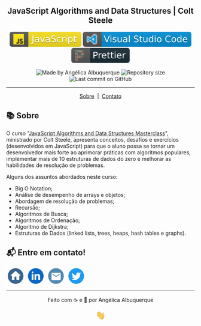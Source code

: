 <h2 align="center">
  JavaScript Algorithms and Data Structures | Colt Steele
</h2>

<p align="center">
<!-- <img alt="badge html" src="https://raw.githubusercontent.com/angelicaalbuquerque/badges-and-icons/f96545c39b9ff34534ee166d78e4bcef00de3928/badges/html.svg"> -->
<img alt="badge javascript" src="https://raw.githubusercontent.com/angelicaalbuquerque/badges-and-icons/d369e43d97e48a84cda8328adbd77b1ba280ebbf/badges/javascript.svg">
<img alt="badge vscode" src="https://raw.githubusercontent.com/angelicaalbuquerque/badges-and-icons/f96545c39b9ff34534ee166d78e4bcef00de3928/badges/visual-studio-code.svg">
<img alt="badge prettier" src="https://raw.githubusercontent.com/angelicaalbuquerque/badges-and-icons/f96545c39b9ff34534ee166d78e4bcef00de3928/badges/prettier-2.svg">
</p>

<p align="center">
<img alt="Made by Angélica Albuquerque" src="https://img.shields.io/badge/made%20by-Angélica Albuquerque-%20?color=858584">
<img alt="Repository size" src="https://img.shields.io/github/repo-size/angelicaalbuquerque/javascript-algorithms-and-data-structures_colt-steele?color=858584">
<img alt="Last commit on GitHub" src="https://img.shields.io/github/last-commit/angelicaalbuquerque/javascript-algorithms-and-data-structures_colt-steele?color=858584">
</p>

---

<p align="center">
  <a href="#-Sobre">Sobre</a>&nbsp;&nbsp;|&nbsp;
  <!-- <a>
    <a href="#-Acessar-os-projetos">Acessar os projetos</a>&nbsp;&nbsp;|&nbsp;
  <a> -->
  <a href="#-Entre-em-contato">Contato</a>
</p>

## 📚 Sobre

O curso "[JavaScript Algorithms and Data Structures Masterclass](https://www.udemy.com/course/js-algorithms-and-data-structures-masterclass/)", ministrado por Colt Steele, apresenta conceitos, desafios e exercícios (desenvolvidos em JavaScript) para que o aluno possa se tornar um desenvolvedor mais forte ao aprimorar práticas com algoritmos populares, implementar mais de 10 estruturas de dados do zero e melhorar as habilidades de resolução de problemas.

Alguns dos assuntos abordados neste curso:

- Big O Notation;
- Análise de desempenho de arrays e objetos;
- Abordagem de resolução de problemas;
- Recursão;
- Algoritmos de Busca;
- Algoritmos de Ordenação;
- Algoritmo de Dijkstra;
- Estruturas de Dados (linked lists, trees, heaps, hash tables e graphs).

<!-- ## 💻 Acessar os projetos

_Os estudos serão compartilhados em breve._ -->

## 📬 Entre em contato!

<p align="left">
    <a href="https://www.frontangie.dev/" target="blank" style="text-decoration: none; color: unset;">
    <img align="center" src="https://raw.githubusercontent.com/angelicaalbuquerque/badges-and-icons/main/icons/circle/portfolio.svg" alt="frontangie.dev" height="50" width="50" />
  </a>
  <a href="https://linkedin.com/in/angelica-albuquerque/" target="blank" style="text-decoration: none; color: unset;">
    <img align="center" src="https://raw.githubusercontent.com/angelicaalbuquerque/badges-and-icons/main/icons/circle/linkedin.svg" alt="Linkedin" height="50" width="50" />
  </a>
  <a href="mailto:hi@frontangie.dev" target="blank" style="text-decoration: none;">
    <img align="center" src="https://raw.githubusercontent.com/angelicaalbuquerque/badges-and-icons/main/icons/circle/email.svg" alt="Email" height="50" width="50" />
  </a>
  <a href="https://twitter.com/frontangie" target="blank" style="text-decoration: none;">
    <img align="center" src="https://raw.githubusercontent.com/angelicaalbuquerque/badges-and-icons/main/icons/circle/twitter.svg" alt="Twitter" height="50" width="50" />
    </a>
</p>

---

<p align="center">
Feito com ☕ e 🖤 por Angélica Albuquerque
</p>

<p align="center">
<img src="https://raw.githubusercontent.com/angelicaalbuquerque/badges-and-icons/main/gif/hi.gif" width="25px" height="25px"> 
</p>
